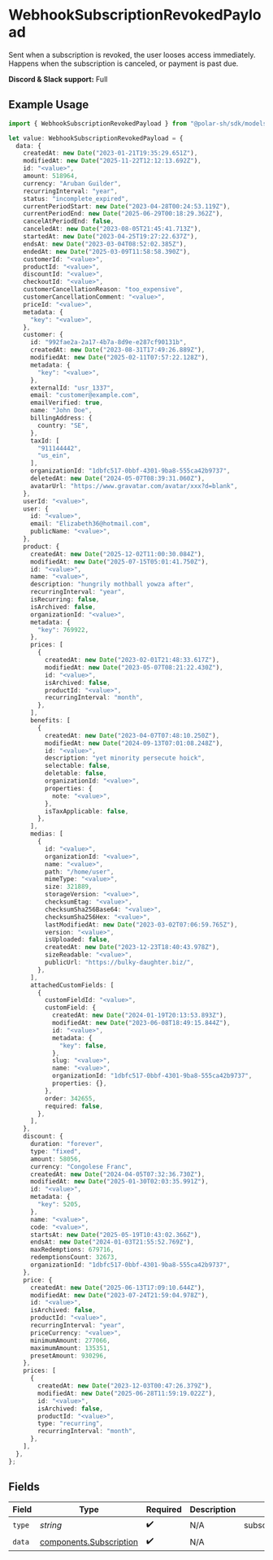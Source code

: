 # WebhookSubscriptionRevokedPayload

Sent when a subscription is revoked, the user looses access immediately.
Happens when the subscription is canceled, or payment is past due.

**Discord & Slack support:** Full

## Example Usage

```typescript
import { WebhookSubscriptionRevokedPayload } from "@polar-sh/sdk/models/components/webhooksubscriptionrevokedpayload.js";

let value: WebhookSubscriptionRevokedPayload = {
  data: {
    createdAt: new Date("2023-01-21T19:35:29.651Z"),
    modifiedAt: new Date("2025-11-22T12:12:13.692Z"),
    id: "<value>",
    amount: 518964,
    currency: "Aruban Guilder",
    recurringInterval: "year",
    status: "incomplete_expired",
    currentPeriodStart: new Date("2023-04-28T00:24:53.119Z"),
    currentPeriodEnd: new Date("2025-06-29T00:18:29.362Z"),
    cancelAtPeriodEnd: false,
    canceledAt: new Date("2023-08-05T21:45:41.713Z"),
    startedAt: new Date("2023-04-25T19:27:22.637Z"),
    endsAt: new Date("2023-03-04T08:52:02.385Z"),
    endedAt: new Date("2025-03-09T11:58:58.390Z"),
    customerId: "<value>",
    productId: "<value>",
    discountId: "<value>",
    checkoutId: "<value>",
    customerCancellationReason: "too_expensive",
    customerCancellationComment: "<value>",
    priceId: "<value>",
    metadata: {
      "key": "<value>",
    },
    customer: {
      id: "992fae2a-2a17-4b7a-8d9e-e287cf90131b",
      createdAt: new Date("2023-08-31T17:49:26.889Z"),
      modifiedAt: new Date("2025-02-11T07:57:22.128Z"),
      metadata: {
        "key": "<value>",
      },
      externalId: "usr_1337",
      email: "customer@example.com",
      emailVerified: true,
      name: "John Doe",
      billingAddress: {
        country: "SE",
      },
      taxId: [
        "911144442",
        "us_ein",
      ],
      organizationId: "1dbfc517-0bbf-4301-9ba8-555ca42b9737",
      deletedAt: new Date("2024-05-07T08:39:31.060Z"),
      avatarUrl: "https://www.gravatar.com/avatar/xxx?d=blank",
    },
    userId: "<value>",
    user: {
      id: "<value>",
      email: "Elizabeth36@hotmail.com",
      publicName: "<value>",
    },
    product: {
      createdAt: new Date("2025-12-02T11:00:30.084Z"),
      modifiedAt: new Date("2025-07-15T05:01:41.750Z"),
      id: "<value>",
      name: "<value>",
      description: "hungrily mothball yowza after",
      recurringInterval: "year",
      isRecurring: false,
      isArchived: false,
      organizationId: "<value>",
      metadata: {
        "key": 769922,
      },
      prices: [
        {
          createdAt: new Date("2023-02-01T21:48:33.617Z"),
          modifiedAt: new Date("2023-05-07T08:21:22.430Z"),
          id: "<value>",
          isArchived: false,
          productId: "<value>",
          recurringInterval: "month",
        },
      ],
      benefits: [
        {
          createdAt: new Date("2023-04-07T07:48:10.250Z"),
          modifiedAt: new Date("2024-09-13T07:01:08.248Z"),
          id: "<value>",
          description: "yet minority persecute hoick",
          selectable: false,
          deletable: false,
          organizationId: "<value>",
          properties: {
            note: "<value>",
          },
          isTaxApplicable: false,
        },
      ],
      medias: [
        {
          id: "<value>",
          organizationId: "<value>",
          name: "<value>",
          path: "/home/user",
          mimeType: "<value>",
          size: 321889,
          storageVersion: "<value>",
          checksumEtag: "<value>",
          checksumSha256Base64: "<value>",
          checksumSha256Hex: "<value>",
          lastModifiedAt: new Date("2023-03-02T07:06:59.765Z"),
          version: "<value>",
          isUploaded: false,
          createdAt: new Date("2023-12-23T18:40:43.978Z"),
          sizeReadable: "<value>",
          publicUrl: "https://bulky-daughter.biz/",
        },
      ],
      attachedCustomFields: [
        {
          customFieldId: "<value>",
          customField: {
            createdAt: new Date("2024-01-19T20:13:53.893Z"),
            modifiedAt: new Date("2023-06-08T18:49:15.844Z"),
            id: "<value>",
            metadata: {
              "key": false,
            },
            slug: "<value>",
            name: "<value>",
            organizationId: "1dbfc517-0bbf-4301-9ba8-555ca42b9737",
            properties: {},
          },
          order: 342655,
          required: false,
        },
      ],
    },
    discount: {
      duration: "forever",
      type: "fixed",
      amount: 58056,
      currency: "Congolese Franc",
      createdAt: new Date("2024-04-05T07:32:36.730Z"),
      modifiedAt: new Date("2025-01-30T02:03:35.991Z"),
      id: "<value>",
      metadata: {
        "key": 5205,
      },
      name: "<value>",
      code: "<value>",
      startsAt: new Date("2025-05-19T10:43:02.366Z"),
      endsAt: new Date("2024-01-03T21:55:52.769Z"),
      maxRedemptions: 679716,
      redemptionsCount: 32673,
      organizationId: "1dbfc517-0bbf-4301-9ba8-555ca42b9737",
    },
    price: {
      createdAt: new Date("2025-06-13T17:09:10.644Z"),
      modifiedAt: new Date("2023-07-24T21:59:04.978Z"),
      id: "<value>",
      isArchived: false,
      productId: "<value>",
      recurringInterval: "year",
      priceCurrency: "<value>",
      minimumAmount: 277066,
      maximumAmount: 135351,
      presetAmount: 930296,
    },
    prices: [
      {
        createdAt: new Date("2023-12-03T00:47:26.379Z"),
        modifiedAt: new Date("2025-06-28T11:59:19.022Z"),
        id: "<value>",
        isArchived: false,
        productId: "<value>",
        type: "recurring",
        recurringInterval: "month",
      },
    ],
  },
};
```

## Fields

| Field                                                              | Type                                                               | Required                                                           | Description                                                        | Example                                                            |
| ------------------------------------------------------------------ | ------------------------------------------------------------------ | ------------------------------------------------------------------ | ------------------------------------------------------------------ | ------------------------------------------------------------------ |
| `type`                                                             | *string*                                                           | :heavy_check_mark:                                                 | N/A                                                                | subscription.revoked                                               |
| `data`                                                             | [components.Subscription](../../models/components/subscription.md) | :heavy_check_mark:                                                 | N/A                                                                |                                                                    |